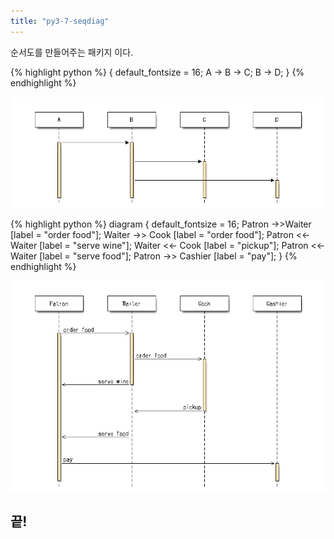 ```yaml
---
title: "py3-7-seqdiag"
---
```

순서도를 만들어주는 패키지 이다.

{% highlight python %}
{
	default_fontsize = 16;
	A -> B -> C;
	     B -> D;
}
{% endhighlight %}

![py3-7-seqdiag](images/seqdiag/demo.png)

{% highlight python %}
diagram {
	default_fontsize = 16;
	Patron ->>Waiter		[label = "order food"];
		Waiter ->> Cook		[label = "order food"];
	Patron <<- Waiter		[label = "serve wine"];
		Waiter <<- Cook		[label = "pickup"];
	Patron <<- Waiter		[label = "serve food"];
	Patron		->> Cashier	[label = "pay"];
}
{% endhighlight %}

![py3-7-seqdiag](images/seqdiag/restaurant.png)

## 끝!